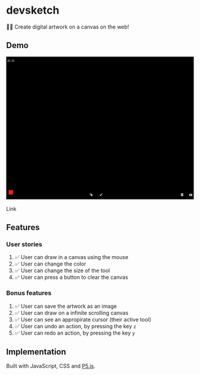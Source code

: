 # devsketch

👩‍🎨 Create digital artwork on a canvas on the web!

## Demo

![Screenshot of Devsketch](screenshot.png "Screenshot of Devsketch")

Link

## Features

### User stories

1. ✅ User can draw in a canvas using the mouse
2. ✅ User can change the color
3. ✅ User can change the size of the tool
4. ✅ User can press a button to clear the canvas

### Bonus features

1. ✅ User can save the artwork as an image
2. ✅ User can draw on a infinite scrolling canvas
3. ✅ User can see an appropirate cursor (their active tool)
4. ✅ User can undo an action, by pressing the key `z`
5. ✅ User can redo an action, by pressing the key `y`

## Implementation

Built with JavaScript, CSS and [P5.js](https://p5js.org/).
